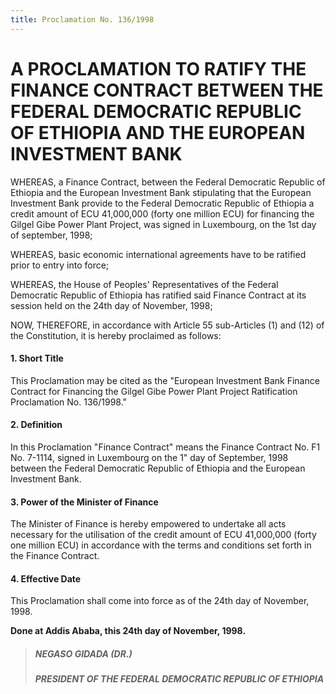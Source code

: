 ```yaml
---
title: Proclamation No. 136/1998
---
```


# A PROCLAMATION TO RATIFY THE FINANCE CONTRACT BETWEEN THE FEDERAL DEMOCRATIC REPUBLIC OF ETHIOPIA AND THE EUROPEAN INVESTMENT BANK

WHEREAS, a Finance Contract, between the Federal Democratic Republic of Ethiopia and the European Investment Bank stipulating that the European Investment Bank provide to the Federal Democratic Republic of Ethiopia a credit amount of ECU 41,000,000 (forty one million ECU) for financing the Gilgel Gibe Power Plant Project, was signed in Luxembourg, on the 1st day of september, 1998;

WHEREAS, basic economic international agreements have to be ratified prior to entry into force;

WHEREAS, the House of Peoples' Representatives of the Federal Democratic Republic of Ethiopia has ratified said Finance Contract at its session held on the 24th day of November, 1998;

NOW, THEREFORE, in accordance with Article 55 sub-Articles (1) and (12) of the Constitution, it is hereby proclaimed as follows:

#### 1. Short Title

This Proclamation may be cited as the "European Investment Bank Finance Contract for Financing the Gilgel Gibe Power Plant Project Ratification Proclamation No. 136/1998."

#### 2. Definition

In this Proclamation "Finance Contract" means the Finance Contract No. F1 No. 7-1114, signed in Luxembourg on the 1" day of September, 1998 between the Federal Democratic Republic of Ethiopia and the European Investment Bank.

#### 3. Power of the Minister of Finance

The Minister of Finance is hereby empowered to undertake all acts necessary for the utilisation of the credit amount of ECU 41,000,000 (forty one million ECU) in accordance with the terms and conditions set forth in the Finance Contract.

#### 4. Effective Date

This Proclamation shall come into force as of the 24th day of November, 1998.

**Done at Addis Ababa, this 24th day of November, 1998.**

> ##### NEGASO GIDADA (DR.)
>
> ##### PRESIDENT OF THE FEDERAL DEMOCRATIC REPUBLIC OF ETHIOPIA
